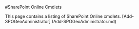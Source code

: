 #SharePoint Online Cmdlets

This page contains a listing of SharePoint Online cmdlets.
[Add-SPOGeoAdministrator] (Add-SPOGeoAdministrator.md)
